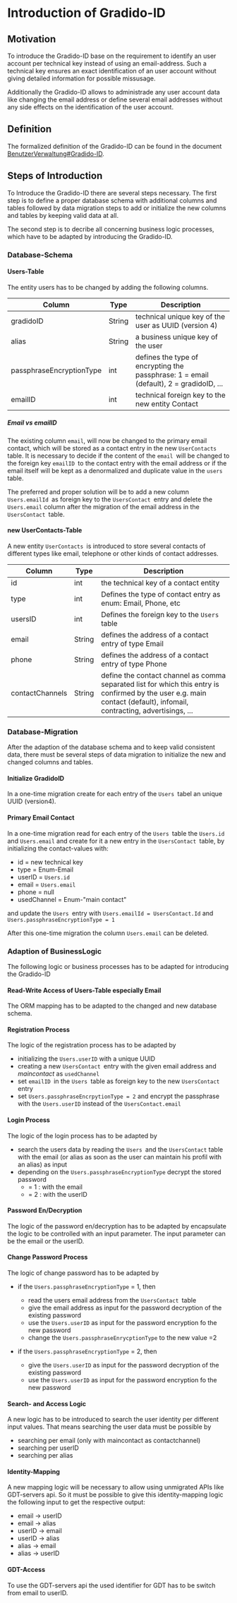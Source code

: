 # Introduction of Gradido-ID

## Motivation

To introduce the Gradido-ID base on the requirement to identify an user account per technical key instead of using an email-address. Such a technical key ensures an exact identification of an user account without giving detailed information for possible missusage.

Additionally the Gradido-ID allows to administrade any user account data like changing the email address or define several email addresses without any side effects on the identification of the user account.

## Definition

The formalized definition of the Gradido-ID can be found in the document [BenutzerVerwaltung#Gradido-ID](../BusinessRequirements/BenutzerVerwaltung#Gradido-ID).

## Steps of Introduction

To Introduce the Gradido-ID there are several steps necessary. The first step is to define a proper database schema with additional columns and tables followed by data migration steps to add or initialize the new columns and tables by keeping valid data at all.

The second step is to decribe all concerning business logic processes, which have to be adapted by introducing the Gradido-ID.

### Database-Schema

#### Users-Table

The entity users has to be changed by adding the following columns.

| Column                   | Type   | Description                                                                            |
| ------------------------ | ------ | -------------------------------------------------------------------------------------- |
| gradidoID                | String | technical unique key of the user as UUID (version 4)                                   |
| alias                    | String | a business unique key of the user                                                      |
| passphraseEncryptionType | int    | defines the type of encrypting the passphrase: 1 = email (default), 2 = gradidoID, ... |
| emailID                  | int    | technical foreign key to the new entity Contact                                        |

##### Email vs emailID

The existing column `email`, will now be changed to the primary email contact, which will be stored as a contact entry in the new `UserContacts` table. It is necessary to decide if the content of the `email `will be changed to the foreign key `emailID `to the contact entry with the email address or if the email itself will be kept as a denormalized and duplicate value in the `users `table.

The preferred and proper solution will be to add a new column `Users.emailId `as foreign key to the `UsersContact `entry and delete the `Users.email` column after the migration of the email address in the `UsersContact `table.

#### new UserContacts-Table

A new entity `UserContacts `is introduced to store several contacts of different types like email, telephone or other kinds of contact addresses.

| Column          | Type   | Description                                                                                                                                                            |
| --------------- | ------ | ---------------------------------------------------------------------------------------------------------------------------------------------------------------------- |
| id              | int    | the technical key of a contact entity                                                                                                                                  |
| type            | int    | Defines the type of contact entry as enum: Email, Phone, etc                                                                                                           |
| usersID         | int    | Defines the foreign key to the `Users` table                                                                                                                         |
| email           | String | defines the address of a contact entry of type Email                                                                                                                   |
| phone           | String | defines the address of a contact entry of type Phone                                                                                                                   |
| contactChannels | String | define the contact channel as comma separated list for which this entry is confirmed by the user e.g. main contact (default), infomail, contracting, advertisings, ... |

### Database-Migration

After the adaption of the database schema and to keep valid consistent data, there must be several steps of data migration to initialize the new and changed columns and tables.

#### Initialize GradidoID

In a one-time migration create for each entry of the `Users `tabel an unique UUID (version4).

#### Primary Email Contact

In a one-time migration read for each entry of the `Users `table the `Users.id` and `Users.email` and create for it a new entry in the `UsersContact `table, by initializing the contact-values with:

* id = new technical key
* type = Enum-Email
* userID = `Users.id`
* email = `Users.email`
* phone = null
* usedChannel = Enum-"main contact"

and update the `Users `entry with `Users.emailId = UsersContact.Id` and `Users.passphraseEncryptionType = 1`

After this one-time migration the column `Users.email` can be deleted.

### Adaption of BusinessLogic

The following logic or business processes has to be adapted for introducing the Gradido-ID

#### Read-Write Access of Users-Table especially Email

The ORM mapping has to be adapted to the changed and new database schema.

#### Registration Process

The logic of the registration process has to be adapted by

* initializing the `Users.userID` with a unique UUID
* creating a new `UsersContact `entry with the given email address and *maincontact* as `usedChannel `
* set `emailID `in the `Users `table as foreign key to the new `UsersContact `entry
* set `Users.passphraseEncrpytionType = 2` and encrypt the passphrase with the `Users.userID` instead of the `UsersContact.email`

#### Login Process

The logic of the login process has to be adapted by

* search the users data by reading the `Users `and the `UsersContact` table with the email (or alias as soon as the user can maintain his profil with an alias)   as input
* depending on the `Users.passphraseEncryptionType` decrypt the stored password
  * = 1 :  with the email
  * = 2 : with the userID

#### Password En/Decryption

The logic of the password en/decryption has to be adapted by encapsulate the logic to be controlled with an input parameter. The input parameter can be the email or the userID.

#### Change Password Process

The logic of change password has to be adapted by

* if the `Users.passphraseEncryptionType` = 1, then

  * read the users email address from the `UsersContact `table
  * give the email address as input for the password decryption of the existing password
  * use the `Users.userID` as input for the password encryption fo the new password
  * change the `Users.passphraseEnrycptionType` to the new value =2
* if the `Users.passphraseEncryptionType` = 2, then

  * give the `Users.userID` as input for the password decryption of the existing password
  * use the `Users.userID` as input for the password encryption fo the new password

#### Search- and Access Logic

A new logic has to be introduced to search the user identity per different input values. That means searching the user data must be possible by

* searching per email (only with maincontact as contactchannel)
* searching per userID
* searching per alias

#### Identity-Mapping

A new mapping logic will be necessary to allow using unmigrated APIs like GDT-servers api. So it must be possible to give this identity-mapping logic the following input to get the respective output:

* email -> userID
* email -> alias
* userID -> email
* userID -> alias
* alias -> email
* alias -> userID

#### GDT-Access

To use the GDT-servers api the used identifier for GDT has to be switch from email to userID.
